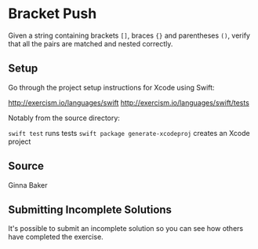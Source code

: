 # Bracket Push

Given a string containing brackets `[]`, braces `{}` and parentheses `()`,
verify that all the pairs are matched and nested correctly.

## Setup

Go through the project setup instructions for Xcode using Swift:

http://exercism.io/languages/swift
http://exercism.io/languages/swift/tests

Notably from the source directory:

`swift test` runs tests
`swift package generate-xcodeproj` creates an Xcode project


## Source

Ginna Baker

## Submitting Incomplete Solutions
It's possible to submit an incomplete solution so you can see how others have completed the exercise.
